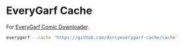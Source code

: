 # EveryGarf Cache

For [EveryGarf Comic Downloader](https://github.com/dxrcy/everygarf).

```sh
everygarf --cache 'https://github.com/dxrcyeverygarf-cache/cache'
```

